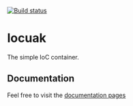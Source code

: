 [![Build status](https://github.com/cuaklabs/iocuak/workflows/build/badge.svg)](https://github.com/cuaklabs/iocuak/workflows/build/badge.svg)

# Iocuak

The simple IoC container.

## Documentation

Feel free to visit the [documentation pages](https://cuaklabs.github.io/iocuak-docs)
